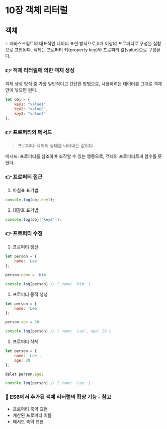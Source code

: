 # 10장 객체 리터럴

## 객체

<aside>
💡 자바스크립트의 대표적인 데이터 표현 방식으로,0개 이상의 프로퍼티로 구성된 집합으로 표현된다. 객체는 프로퍼티 키(property key)와 프로퍼티 값(value)으로 구성된다.

</aside>

### 👉 객체 리터럴에 의한 객체 생성

 객체 생성 방식 중 가장 일반적이고 간단한 방법으로, 사용하려는 데이터를 그대로 객체 안에 넣으면 된다.

```jsx
let obj = {
	key1: "value1",
	key2: "value2",
	key3: "value3"
};
```

### 👉 프로퍼티와 메서드

> 프로퍼티: 객체의 상태를 나타내는 값이다.

메서드: 프로퍼티를 참조하며 조작할 수 있는 행동으로, 객체의 프로퍼티로써 함수를 뜻한다.
> 

### 👉 프로퍼티 접근

1. 마침표 표기법

```jsx
console.log(obj.key1);
```

1. 대괄호 표기법

```jsx
console.log(obj['key2']);
```

### 👉 프로퍼티 수정

1. 프로퍼티 갱신

```jsx
let person = {
	name: 'Lee'
};

person.name = 'Kim'

console.log(person) // { name: 'Kim' }
```

1. 프로퍼티 동적 생성

```jsx
let person = {
	name: 'Lee'
};

person.age = 20

console.log(person) // { name: 'Lee', age: 20 }
```

1. 프로퍼티 삭제

```jsx
let person = {
	name: 'Lee',
	age: 20
};

delet person.age;

console.log(person) // { name: 'Lee' }
```

### 🧐 ES6에서 추가된 객체 리터럴의 확장 기능 - 참고

- 프로퍼티 축약 표현
- 계산된 프로퍼티 이름
- 메서드 축약 표현